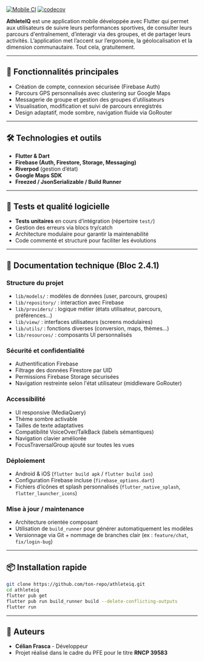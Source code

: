 [![Mobile CI](https://github.com/PFE-Celian-Frasca/AthleteIQ-PFE/actions/workflows/ci-mobile.yml/badge.svg?branch=develop)](https://github.com/PFE-Celian-Frasca/AthleteIQ-PFE/actions/workflows/ci-mobile.yml)
[![codecov](https://codecov.io/github/PFE-Celian-Frasca/AthleteIQ-PFE/graph/badge.svg?token=HT88ENZM6O)](https://codecov.io/github/PFE-Celian-Frasca/AthleteIQ-PFE)

**AthleteIQ** est une application mobile développée avec Flutter qui permet aux utilisateurs de suivre leurs performances sportives, de consulter leurs parcours d'entraînement, d’interagir via des groupes, et de partager leurs activités. L’application met l’accent sur l’ergonomie, la géolocalisation et la dimension communautaire. Tout cela, gratuitement.

---

## 🚀 Fonctionnalités principales

- Création de compte, connexion sécurisée (Firebase Auth)
- Parcours GPS personnalisés avec clustering sur Google Maps
- Messagerie de groupe et gestion des groupes d’utilisateurs
- Visualisation, modification et suivi de parcours enregistrés
- Design adaptatif, mode sombre, navigation fluide via GoRouter

---

## 🛠️ Technologies et outils

- **Flutter & Dart**
- **Firebase (Auth, Firestore, Storage, Messaging)**
- **Riverpod** (gestion d’état)
- **Google Maps SDK**
- **Freezed / JsonSerializable / Build Runner**

---

## 🧪 Tests et qualité logicielle

- **Tests unitaires** en cours d’intégration (répertoire `test/`)
- Gestion des erreurs via blocs try/catch
- Architecture modulaire pour garantir la maintenabilité
- Code commenté et structuré pour faciliter les évolutions

---

## 🧾 Documentation technique (Bloc 2.4.1)

### Structure du projet

- `lib/models/` : modèles de données (user, parcours, groupes)
- `lib/repository/` : interaction avec Firebase
- `lib/providers/` : logique métier (états utilisateur, parcours, préférences…)
- `lib/view/` : interfaces utilisateurs (screens modulaires)
- `lib/utils/` : fonctions diverses (conversion, maps, thèmes…)
- `lib/resources/` : composants UI personnalisés

### Sécurité et confidentialité

- Authentification Firebase
- Filtrage des données Firestore par UID
- Permissions Firebase Storage sécurisées
- Navigation restreinte selon l'état utilisateur (middleware GoRouter)

### Accessibilité

- UI responsive (MediaQuery)
- Thème sombre activable
- Tailles de texte adaptatives
- Compatibilité VoiceOver/TalkBack (labels sémantiques)
- Navigation clavier améliorée
- FocusTraversalGroup ajouté sur toutes les vues

### Déploiement

- Android & iOS (`flutter build apk` / `flutter build ios`)
- Configuration Firebase incluse (`firebase_options.dart`)
- Fichiers d’icônes et splash personnalisés (`flutter_native_splash`, `flutter_launcher_icons`)

### Mise à jour / maintenance

- Architecture orientée composant
- Utilisation de `build_runner` pour générer automatiquement les modèles
- Versionnage via Git + nommage de branches clair (ex : `feature/chat`, `fix/login-bug`)

---

## 📦 Installation rapide

```bash
git clone https://github.com/ton-repo/athleteiq.git
cd athleteiq
flutter pub get
flutter pub run build_runner build --delete-conflicting-outputs
flutter run
```
---

## 👥 Auteurs
- **Célian Frasca** - Développeur
- Projet réalisé dans le cadre du PFE pour le titre **RNCP 39583**
